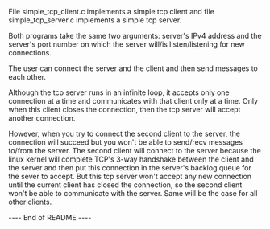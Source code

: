 
File simple_tcp_client.c implements a simple tcp client and file
simple_tcp_server.c implements a simple tcp server.

Both programs take the same two arguments: server's IPv4 address and the
server's port number on which the server will/is listen/listening for new
connections.

The user can connect the server and the client and then send messages to each
other.

Although the tcp server runs in an infinite loop, it accepts only one connection
at a time and communicates with that client only at a time. Only when this
client closes the connection, then the tcp server will accept another
connection.

However, when you try to connect the second client to the server, the
connection will succeed but you won't be able to send/recv messages to/from the
server. The second client will connect to the server because the linux kernel
will complete TCP's 3-way handshake between the client and the server and then
put this connection in the server's backlog queue for the sever to accept. But
this tcp server won't accept any new connection until the current client has
closed the connection, so the second client won't be able to communicate with
the server. Same will be the case for all other clients.

---- End of README ----
